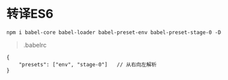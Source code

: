 # 转译ES6

`npm i babel-core babel-loader babel-preset-env babel-preset-stage-0 -D`


> .babelrc
```
{
    "presets": ["env", "stage-0"]   // 从右向左解析
}
```